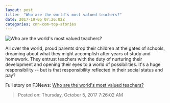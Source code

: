 ```yaml
---
layout: post
title:  "Who are the world's most valued teachers?"
date: 2017-10-05 07:26:02Z
categories: cnn-com-top-stories
---
```


![Who are the world's most valued teachers?](http://i2.cdn.cnn.com/cnnnext/dam/assets/171004233622-teacher-tease-super-tease.jpg)

All over the world, proud parents drop their children at the gates of schools, dreaming about what they might accomplish after years of study and homework. They entrust teachers with the duty of nurturing their development and opening their eyes to a world of possibilities. It's a huge responsibility -- but is that responsibility reflected in their social status and pay?


Full story on F3News: [Who are the world's most valued teachers?](http://www.f3nws.com/n/BnMZME)

> Posted on: Thursday, October 5, 2017 7:26:02 AM
